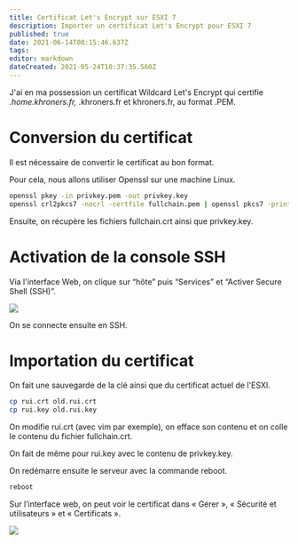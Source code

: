 ```yaml
---
title: Certificat Let's Encrypt sur ESXI 7
description: Importer un certificat Let's Encrypt pour ESXI 7
published: true
date: 2021-06-14T08:15:46.637Z
tags: 
editor: markdown
dateCreated: 2021-05-24T10:37:35.560Z
---
```


J'ai en ma possession un certificat Wildcard Let's Encrypt qui certifie *.home.khroners.fr,* .khroners.fr et khroners.fr, au format .PEM.

# Conversion du certificat

Il est nécessaire de convertir le certificat au bon format.

Pour cela, nous allons utiliser Openssl sur une machine Linux.

```bash
openssl pkey -in privkey.pem -out privkey.key
openssl crl2pkcs7 -nocrl -certfile fullchain.pem | openssl pkcs7 -print_certs -out fullchain.crt
```

Ensuite, on récupère les fichiers fullchain.crt ainsi que privkey.key.

# Activation de la console SSH

Via l'interface Web, on clique sur “hôte” puis “Services” et “Activer Secure Shell (SSH)”.

![](/images/activer-ssh-esxi-7.png)

On se connecte ensuite en SSH.

# Importation du certificat

On fait une sauvegarde de la clé ainsi que du certificat actuel de l'ESXI.

```bash
cp rui.crt old.rui.crt
cp rui.key old.rui.key
```

On modifie rui.crt (avec vim par exemple), on efface son contenu et on colle le contenu du fichier fullchain.crt.

On fait de même pour rui.key avec le contenu de privkey.key.

On redémarre ensuite le serveur avec la commande reboot.

```bash
reboot
```

Sur l’interface web, on peut voir le certificat dans « Gérer », « Sécurité et utilisateurs » et « Certificats ».

![](/images/esxi-certificat.png)